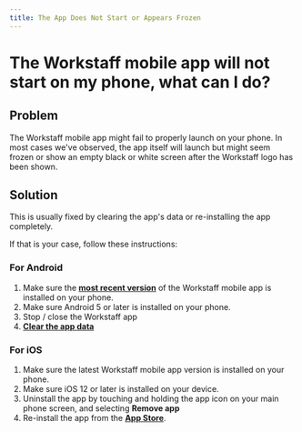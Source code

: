 ```yaml
---
title: The App Does Not Start or Appears Frozen
---
```

# The Workstaff mobile app will not start on my phone, what can I do?

## Problem

The Workstaff mobile app might fail to properly launch on your phone. In most cases we've observed, the app itself will launch but might seem frozen or show an empty black or white screen after the Workstaff logo has been shown.

## Solution

This is usually fixed by clearing the app's data or re-installing the app completely. 

If that is your case, follow these instructions:

### For Android

1. Make sure the [**most recent version**](https://play.google.com/store/apps/details?id=app.workstaff) of the Workstaff mobile app is installed on your phone.
2. Make sure Android 5 or later is installed on your phone.
3. Stop / close the Workstaff app
4. [**Clear the app data**](./clear-workstaff-mobile-app-data.md)


### For iOS

1. Make sure the latest Workstaff mobile app version is installed on your phone.
2. Make sure iOS 12 or later is installed on your device.
3. Uninstall the app by touching and holding the app icon on your main phone screen, and selecting **Remove app**
4. Re-install the app from the [**App Store**](https://apps.apple.com/us/app/workstaff/id1458402928?ls=1).
